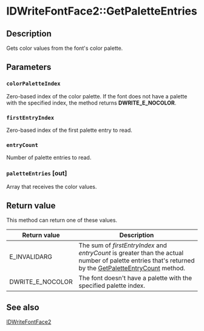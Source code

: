 # IDWriteFontFace2::GetPaletteEntries

## Description

Gets color values from the font's color palette.

## Parameters

### `colorPaletteIndex`

Zero-based index of the color palette. If the font does not have a palette with the specified index, the method returns **DWRITE_E_NOCOLOR**.

### `firstEntryIndex`

Zero-based index of the first palette entry to read.

### `entryCount`

Number of palette entries to read.

### `paletteEntries` [out]

Array that receives the color values.

## Return value

This method can return one of these values.

| Return value | Description |
| --- | --- |
| E_INVALIDARG | The sum of *firstEntryIndex* and *entryCount* is greater than the actual number of palette entries that's returned by the [GetPaletteEntryCount](https://learn.microsoft.com/windows/win32/api/dwrite_2/nf-dwrite_2-idwritefontface2-getpaletteentrycount) method. |
| DWRITE_E_NOCOLOR | The font doesn't have a palette with the specified palette index. |

## See also

[IDWriteFontFace2](https://learn.microsoft.com/windows/win32/api/dwrite_2/nn-dwrite_2-idwritefontface2)